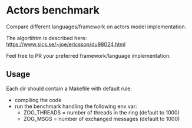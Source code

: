 # Actors benchmark

Compare different languages/framework on actors model implementation.

The algortihtm is described here: https://www.sics.se/~joe/ericsson/du98024.html

Feel free to PR your preferred framework/language implementation.

## Usage

Each dir should contain a Makefile with default rule:
- compiling the code
- run the benchmark handling the following env var:
  * ZOG_THREADS = number of threads in the ring (default to 1000)
  * ZOG_MSGS = number of exchanged messages (default to 1000)
  